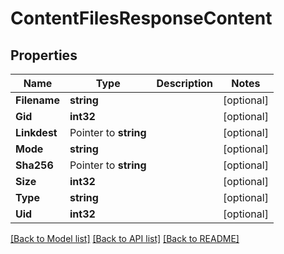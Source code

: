 # ContentFilesResponseContent

## Properties

Name | Type | Description | Notes
------------ | ------------- | ------------- | -------------
**Filename** | **string** |  | [optional] 
**Gid** | **int32** |  | [optional] 
**Linkdest** | Pointer to **string** |  | [optional] 
**Mode** | **string** |  | [optional] 
**Sha256** | Pointer to **string** |  | [optional] 
**Size** | **int32** |  | [optional] 
**Type** | **string** |  | [optional] 
**Uid** | **int32** |  | [optional] 

[[Back to Model list]](../README.md#documentation-for-models) [[Back to API list]](../README.md#documentation-for-api-endpoints) [[Back to README]](../README.md)


